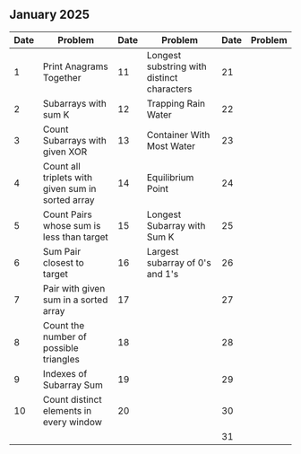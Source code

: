 ## January 2025

| Date | Problem                                           | Date | Problem                                    | Date | Problem |
| ---- | ------------------------------------------------- | ---- | ------------------------------------------ | ---- | ------- |
| 1    | Print Anagrams Together                           | 11   | Longest substring with distinct characters | 21   |         |
| 2    | Subarrays with sum K                              | 12   | Trapping Rain Water                        | 22   |         |
| 3    | Count Subarrays with given XOR                    | 13   | Container With Most Water                  | 23   |         |
| 4    | Count all triplets with given sum in sorted array | 14   | Equilibrium Point                          | 24   |         |
| 5    | Count Pairs whose sum is less than target         | 15   | Longest Subarray with Sum K                | 25   |         |
| 6    | Sum Pair closest to target                        | 16   | Largest subarray of 0's and 1's            | 26   |         |
| 7    | Pair with given sum in a sorted array             | 17   |                                            | 27   |         |
| 8    | Count the number of possible triangles            | 18   |                                            | 28   |         |
| 9    | Indexes of Subarray Sum                           | 19   |                                            | 29   |         |
| 10   | Count distinct elements in every window           | 20   |                                            | 30   |         |
|      |                                                   |      |                                            | 31   |         |
